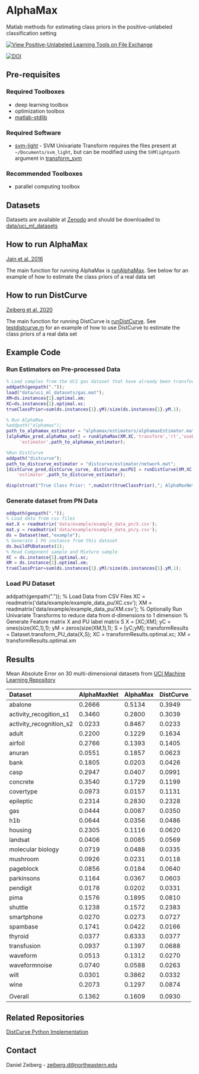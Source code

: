 # AlphaMax
Matlab methods for estimating class priors in the positive-unlabeled classification setting

[![View Positive-Unlabeled Learning Tools on File Exchange](https://www.mathworks.com/matlabcentral/images/matlab-file-exchange.svg)](https://www.mathworks.com/matlabcentral/fileexchange/125175-positive-unlabeled-learning-tools)

[![DOI](https://zenodo.org/badge/DOI/10.5281/zenodo.7892963.svg)](https://doi.org/10.5281/zenodo.7892963)

## Pre-requisites
### Required Toolboxes
 - deep learning toolbox
 - optimization toolbox
 - [matlab-stdlib](https://www.mathworks.com/matlabcentral/fileexchange/78673-matlab-stdlib)
### Required Software
- [svm-light](https://www.cs.cornell.edu/people/tj/svm_light/) - SVM Univariate Transform requires the files present at `~/Documents/svm_light`, but can be modified using the `SVMlightpath` argument in [transform_svm](Transforms/transform_svm.m)

### Recommended Toolboxes
- parallel computing toolbox

## Datasets
Datasets are available at [Zenodo](https://zenodo.org/record/7892963) and should be downloaded to [data/uci_ml_datasets](data/uci_ml_datasets)

## How to run AlphaMax
[Jain et al. 2016](https://arxiv.org/pdf/1601.01944.pdf)

The main function for running AlphaMax is [runAlphaMax](alphamax/runAlphaMax.m). See below for an example of how to estimate the class priors of a real data set

## How to run DistCurve
[Zeiberg et al. 2020](https://ojs.aaai.org//index.php/AAAI/article/view/6151)

The main function for running DistCurve is [runDistCurve](distcurve/runDistCurve.m). See [testdistcurve.m](tests/testdistcurve.m) for an example of how to use DistCurve to estimate the class priors of a real data set

## Example Code
### Run Estimators on Pre-processed Data
```matlab
% Load samples from the UCI gas dataset that have already been transformed
addpath(genpath("."));
load("data/uci_ml_datasets/gas.mat");
XM=ds.instances{1}.optimal.xm;
XC=ds.instances{1}.optimal.xc;
trueClassPrior=sum(ds.instances{1}.yM)/size(ds.instances{1}.yM,1);

% Run AlphaMax
%addpath("alphamax");
path_to_alphamax_estimator = "alphamax/estimators/alphamaxEstimator.mat";
[alphaMax_pred,alphaMax_out] = runAlphaMax(XM,XC,'transform','rt','useEstimatorNet',true,...
     'estimator',path_to_alphamax_estimator);

%Run DistCurve
addpath("distcurve");
path_to_distcurve_estimator = "distcurve/estimator/network.mat";
[distCurve_pred,distCurve_curve, distCurve_aucPU] = runDistCurve(XM,XC,'transform','rt',...
    'estimator',path_to_distcurve_estimator);

disp(strcat("True Class Prior: ",num2str(trueClassPrior),"; AlphaMaxNet Estimate: ",num2str(alphaMax_pred),"; DistCurve Estimate: ",num2str(distCurve_pred)))
```
### Generate dataset from PN Data
```matlab
addpath(genpath("."));
% Load data from csv files
mat.X = readmatrix('data/example/example_data_pn/X.csv');
mat.y = readmatrix('data/example/example_data_pn/y.csv');
ds = Dataset(mat,"example");
% Generate 1 PU instance from this dataset
ds.buildPUDatasets(1);
% Read Component sample and Mixture sample
XC = ds.instance{1}.optimal.xc;
XM = ds.instance{1}.optimal.xm;
trueClassPrior=sum(ds.instances{1}.yM)/size(ds.instances{1}.yM,1);
```

### Load PU Dataset
addpath(genpath("."));
% Load Data from CSV Files
XC = readmatrix('data/example/example_data_pu/XC.csv');
XM = readmatrix('data/example/example_data_pu/XM.csv');
% Optionally Run Univariate Transforms to reduce data from d-dimensions to 1 dimension
%     Generate Feature matrix X and PU label matrix S
X = [XC;XM];
yC = ones(size(XC,1),1);
yM = zeros(size(XM,1),1);
S = [yC;yM];
transformResults = Dataset.transform_PU_data(X,S);
XC = transformResults.optimal.xc;
XM = transformResults.optimal.xm
## Results

Mean Absolute Error on 30 multi-dimensional datasets from [UCI Machine Learning Repository](https://archive.ics.uci.edu/ml/index.php)


| Dataset | AlphaMaxNet | AlphaMax | DistCurve |
| :---- | :---- | :---- | :--- |
| abalone | 0.2666 | 0.5134 | 0.3949 |
| activity_recogition_s1 | 0.3460 | 0.2800 | 0.3039 |
| activity_recognition_s2 | 0.0233 | 0.8467 | 0.0233 |
| adult | 0.2200 | 0.1229 | 0.1634 |
| airfoil | 0.2766 | 0.1393 | 0.1405 |
| anuran | 0.0551 | 0.1857 | 0.0623 |
| bank | 0.1805 | 0.0203 | 0.0426 |
| casp | 0.2947 | 0.0407 | 0.0991 |
| concrete | 0.3540 | 0.1729 | 0.1199 |
| covertype | 0.0973 | 0.0157 | 0.1131 |
| epileptic | 0.2314 | 0.2830 | 0.2328 |
| gas | 0.0444 | 0.0087 | 0.0350 |
| h1b | 0.0644 | 0.0356 | 0.0486 |
| housing | 0.2305 | 0.1116 | 0.0620 |
| landsat | 0.0406 | 0.0085 | 0.0569 |
| molecular biology | 0.0719 | 0.0488 | 0.0335 |
| mushroom | 0.0926 | 0.0231 | 0.0118 |
| pageblock | 0.0856 | 0.0184 | 0.0640 |
| parkinsons | 0.1164 | 0.0367 | 0.0603 |
| pendigit | 0.0178 | 0.0202 | 0.0331 |
| pima | 0.1576 | 0.1895 | 0.0810 |
| shuttle | 0.1238 | 0.1572 | 0.2383 |
| smartphone | 0.0270 | 0.0273 | 0.0727 |
| spambase | 0.1741 | 0.0422 | 0.0166 |
| thyroid | 0.0377 | 0.6333 | 0.0377 |
| transfusion | 0.0937 | 0.1397 | 0.0688 |
| waveform | 0.0513 | 0.1312 | 0.0270 |
| waveformnoise | 0.0740 | 0.0588 | 0.0263 |
| wilt | 0.0301 | 0.3862 | 0.0332 |
| wine | 0.2073 | 0.1297 | 0.0874 |
|  |  |  |  |
| Overall | 0.1362 | 0.1609 | 0.0930 |

## Related Repositories
[DistCurve Python Implementation](https://github.com/Dzeiberg/dist_curve)

## Contact

Daniel Zeiberg - zeiberg.d@northeastern.edu
